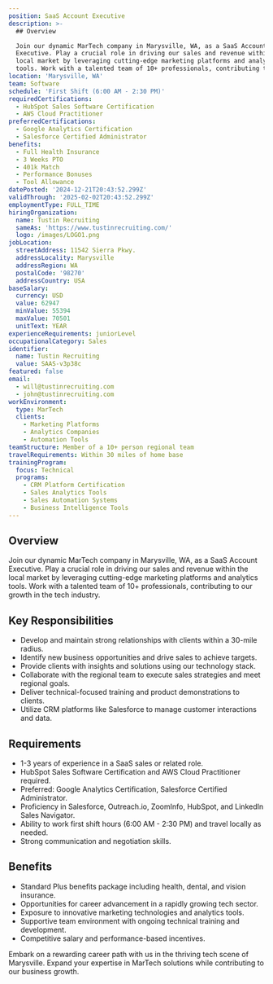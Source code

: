 ```yaml
---
position: SaaS Account Executive
description: >-
  ## Overview

  Join our dynamic MarTech company in Marysville, WA, as a SaaS Account
  Executive. Play a crucial role in driving our sales and revenue within the
  local market by leveraging cutting-edge marketing platforms and analytics
  tools. Work with a talented team of 10+ professionals, contributing t...
location: 'Marysville, WA'
team: Software
schedule: 'First Shift (6:00 AM - 2:30 PM)'
requiredCertifications:
  - HubSpot Sales Software Certification
  - AWS Cloud Practitioner
preferredCertifications:
  - Google Analytics Certification
  - Salesforce Certified Administrator
benefits:
  - Full Health Insurance
  - 3 Weeks PTO
  - 401k Match
  - Performance Bonuses
  - Tool Allowance
datePosted: '2024-12-21T20:43:52.299Z'
validThrough: '2025-02-02T20:43:52.299Z'
employmentType: FULL_TIME
hiringOrganization:
  name: Tustin Recruiting
  sameAs: 'https://www.tustinrecruiting.com/'
  logo: /images/LOGO1.png
jobLocation:
  streetAddress: 11542 Sierra Pkwy.
  addressLocality: Marysville
  addressRegion: WA
  postalCode: '98270'
  addressCountry: USA
baseSalary:
  currency: USD
  value: 62947
  minValue: 55394
  maxValue: 70501
  unitText: YEAR
experienceRequirements: juniorLevel
occupationalCategory: Sales
identifier:
  name: Tustin Recruiting
  value: SAAS-v3p38c
featured: false
email:
  - will@tustinrecruiting.com
  - john@tustinrecruiting.com
workEnvironment:
  type: MarTech
  clients:
    - Marketing Platforms
    - Analytics Companies
    - Automation Tools
teamStructure: Member of a 10+ person regional team
travelRequirements: Within 30 miles of home base
trainingProgram:
  focus: Technical
  programs:
    - CRM Platform Certification
    - Sales Analytics Tools
    - Sales Automation Systems
    - Business Intelligence Tools
---
```




## Overview
Join our dynamic MarTech company in Marysville, WA, as a SaaS Account Executive. Play a crucial role in driving our sales and revenue within the local market by leveraging cutting-edge marketing platforms and analytics tools. Work with a talented team of 10+ professionals, contributing to our growth in the tech industry.

## Key Responsibilities
- Develop and maintain strong relationships with clients within a 30-mile radius.
- Identify new business opportunities and drive sales to achieve targets.
- Provide clients with insights and solutions using our technology stack.
- Collaborate with the regional team to execute sales strategies and meet regional goals.
- Deliver technical-focused training and product demonstrations to clients.
- Utilize CRM platforms like Salesforce to manage customer interactions and data.

## Requirements
- 1-3 years of experience in a SaaS sales or related role.
- HubSpot Sales Software Certification and AWS Cloud Practitioner required.
- Preferred: Google Analytics Certification, Salesforce Certified Administrator.
- Proficiency in Salesforce, Outreach.io, ZoomInfo, HubSpot, and LinkedIn Sales Navigator.
- Ability to work first shift hours (6:00 AM - 2:30 PM) and travel locally as needed.
- Strong communication and negotiation skills.

## Benefits
- Standard Plus benefits package including health, dental, and vision insurance.
- Opportunities for career advancement in a rapidly growing tech sector.
- Exposure to innovative marketing technologies and analytics tools.
- Supportive team environment with ongoing technical training and development.
- Competitive salary and performance-based incentives.

Embark on a rewarding career path with us in the thriving tech scene of Marysville. Expand your expertise in MarTech solutions while contributing to our business growth.
